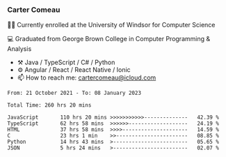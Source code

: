 ### Carter Comeau

🙋‍♂️ Currently enrolled at the University of Windsor for Computer Science

💻 Graduated from George Brown College in Computer Programming & Analysis

- ⚒️ Java / TypeScript / C# / Python
- ⚙️ Angular / React / React Native / Ionic
- 📫 How to reach me: cartercomeau@icloud.com

<!--START_SECTION:waka-->

```text
From: 21 October 2021 - To: 08 January 2023

Total Time: 260 hrs 20 mins

JavaScript       110 hrs 20 mins >>>>>>>>>>>--------------   42.39 %
TypeScript       62 hrs 58 mins  >>>>>>-------------------   24.19 %
HTML             37 hrs 58 mins  >>>>---------------------   14.59 %
C                23 hrs 1 min    >>-----------------------   08.85 %
Python           14 hrs 43 mins  >------------------------   05.65 %
JSON             5 hrs 24 mins   >------------------------   02.07 %
```

<!--END_SECTION:waka-->
